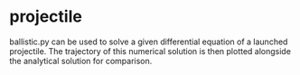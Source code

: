 # projectile

ballistic.py can be used to solve a given differential equation of a
launched projectile. The trajectory of this numerical solution is then plotted
alongside the analytical solution for comparison.
